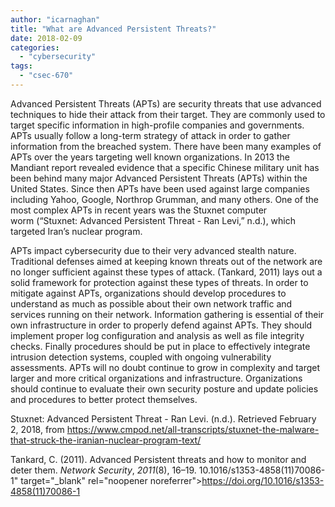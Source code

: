 ```yaml
---
author: "icarnaghan"
title: "What are Advanced Persistent Threats?"
date: 2018-02-09
categories: 
  - "cybersecurity"
tags: 
  - "csec-670"
---
```


Advanced Persistent Threats (APTs) are security threats that use advanced techniques to hide their attack from their target. They are commonly used to target specific information in high-profile companies and governments. APTs usually follow a long-term strategy of attack in order to gather information from the breached system. There have been many examples of APTs over the years targeting well known organizations. In 2013 the Mandiant report revealed evidence that a specific Chinese military unit has been behind many major Advanced Persistent Threats (APTs) within the United States. Since then APTs have been used against large companies including Yahoo, Google, Northrop Grumman, and many others. One of the most complex APTs in recent years was the Stuxnet computer worm (“Stuxnet: Advanced Persistent Threat - Ran Levi,” n.d.), which targeted Iran’s nuclear program.

APTs impact cybersecurity due to their very advanced stealth nature. Traditional defenses aimed at keeping known threats out of the network are no longer sufficient against these types of attack. (Tankard, 2011) lays out a solid framework for protection against these types of threats. In order to mitigate against APTs, organizations should develop procedures to understand as much as possible about their own network traffic and services running on their network. Information gathering is essential of their own infrastructure in order to properly defend against APTs. They should implement proper log configuration and analysis as well as file integrity checks. Finally procedures should be put in place to effectively integrate intrusion detection systems, coupled with ongoing vulnerability assessments. APTs will no doubt continue to grow in complexity and target larger and more critical organizations and infrastructure. Organizations should continue to evaluate their own security posture and update policies and procedures to better protect themselves.

Stuxnet: Advanced Persistent Threat - Ran Levi. (n.d.). Retrieved February 2, 2018, from https://www.cmpod.net/all-transcripts/stuxnet-the-malware-that-struck-the-iranian-nuclear-program-text/

Tankard, C. (2011). Advanced Persistent threats and how to monitor and deter them. _Network Security_, _2011_(8), 16–19. 10.1016/s1353-4858(11)70086-1" target="\_blank" rel="noopener noreferrer">https://doi.org/10.1016/s1353-4858(11)70086-1
